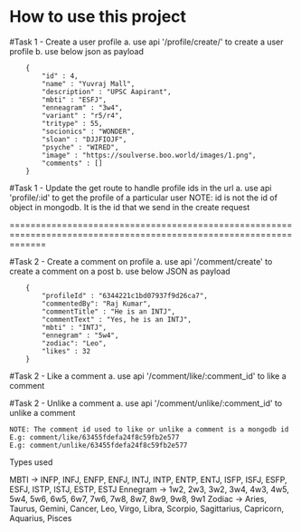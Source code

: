 # How to use this project

#Task 1 - Create a user profile
   a. use api '/profile/create/' to create a user profile
   b. use below json as payload

        {
            "id" : 4,
            "name" : "Yuvraj Mall",
            "description" : "UPSC Aapirant",
            "mbti" : "ESFJ",
            "enneagram" : "3w4",
            "variant" : "r5/r4",
            "tritype" : 55,
            "socionics" : "WONDER",
            "sloan" : "DJJFIOJF",
            "psyche" : "WIRED",
            "image" : "https://soulverse.boo.world/images/1.png",
            "comments" : []
        }

#Task 1 - Update the get route to handle profile ids in the url
    a. use api 'profile/:id' to get the profile of a particular user
        NOTE: id is not the id of object in mongodb. It is the id that we send in the create request

===================================================================================================================

#Task 2 - Create a comment on profile
    a. use api '/comment/create' to create a comment on a post
    b. use below JSON as payload

        {
            "profileId" : "6344221c1bd07937f9d26ca7",
            "commentedBy": "Raj Kumar",
            "commentTitle" : "He is an INTJ",
            "commentText" : "Yes, he is an INTJ",
            "mbti" : "INTJ",
            "ennegram" : "5w4",
            "zodiac": "Leo",
            "likes" : 32
        }

#Task 2 - Like a comment
    a. use api '/comment/like/:comment_id' to like a comment

#Task 2 - Unlike a comment
    a. use api '/comment/unlike/:comment_id' to unlike a comment

    NOTE: The comment id used to like or unlike a comment is a mongodb id
    E.g: comment/like/63455fdefa24f8c59fb2e577
    E.g: comment/unlike/63455fdefa24f8c59fb2e577



Types used

MBTI -> INFP, INFJ, ENFP, ENFJ, INTJ, INTP, ENTP, ENTJ, ISFP, ISFJ, ESFP, ESFJ, ISTP, ISTJ, ESTP, ESTJ
Ennegram -> 1w2, 2w3, 3w2, 3w4, 4w3, 4w5, 5w4, 5w6, 6w5, 6w7, 7w6, 7w8, 8w7, 8w9, 9w8, 9w1
Zodiac -> Aries, Taurus, Gemini, Cancer, Leo, Virgo, Libra, Scorpio, Sagittarius, Capricorn, Aquarius, Pisces